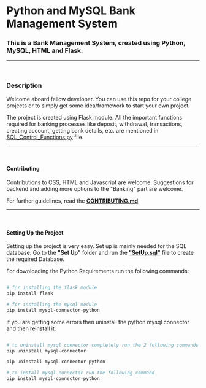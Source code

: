 # <b>Python and MySQL Bank Management System</b>

### <b>This is a Bank Management System, created using Python, MySQL, HTML and Flask.</b>
<hr><br>

### <b>Description</b>
<p>Welcome aboard fellow developer. You can use this repo for your college projects or to simply get some idea/framework to start your own project.</p>

<p>The project is created using Flask module. All the important functions required for banking processes like deposit, withdrawal, transactions, creating account, getting bank details, etc. are mentioned in <a href = "https://github.com/Prathamesh-007/Bank-Management-System/blob/main/SQL_Control_Functions.py">SQL_Control_Functions.py</a> file.</p>

<hr><br>

#### <b>Contributing</b>
<p>Contributions to CSS, HTML and Javascript are welcome. Suggestions for backend and adding more options to the "Banking" part are welcome.

For further guidelines, read the <a href = ""><b>CONTRIBUTING.md</b></a>
</p>
<hr><br>

#### <b>Setting Up the Project</b>
<p>Setting up the project is very easy. Set up is mainly needed for the SQL database.
Go to the <b>"Set Up"</b> folder and run the <b><a href = "https://github.com/Prathamesh-007/Bank-Management-System/blob/main/Set%20Up/SetUp.sql">"SetUp.sql"</a></b> file to create the required Database.

For downloading the Python Requirements run the following commands:
```python

# for installing the flask module
pip install flask

# for installing the mysql module
pip install mysql-connector-python

```

If you are getting some errors then uninstall the python mysql connector and then reinstall it:
```python

# to uninstall mysql connector completely run the 2 following commands
pip uninstall mysql-connector

pip uninstall mysql-connector-python

# to install mysql connector run the following command
pip install mysql-connector-python

```
</p>
